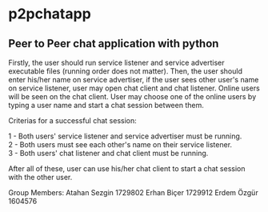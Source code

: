 # p2pchatapp
## Peer to Peer chat application with python

Firstly, the user should run service listener and service advertiser executable files (running order does not matter).
Then, the user should enter his/her name on service advertiser, if the user sees other user's name on service listener, user may open chat client and chat listener.
Online users will be seen on the chat client. User may choose one of the online users by typing a user name and start a chat session between them.

Criterias for a successful chat session:

1 - Both users' service listener and service advertiser must be running.  
2 - Both users must see each other's name on their service listener.  
3 - Both users' chat listener and chat client must be running.

After all of these, user can use his/her chat client to start a chat session with the other user.

Group Members:
Atahan Sezgin 1729802
Erhan Biçer 1729912
Erdem Özgür 1604576
